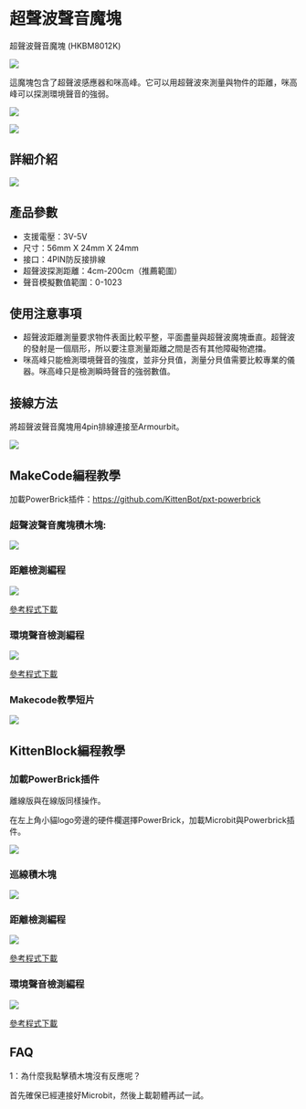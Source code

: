 # 超聲波聲音魔塊

超聲波聲音魔塊 (HKBM8012K)

![](./images/06_04.png)

這魔塊包含了超聲波感應器和咪高峰。它可以用超聲波來測量與物件的距離，咪高峰可以探測環境聲音的強弱。


![](./images/IMG_2577.GIF)

![](./images/IMG_2576.GIF)

## 詳細介紹

![](./images/06_01.png)

## 產品參數

- 支援電壓：3V-5V
- 尺寸：56mm X 24mm X 24mm
- 接口：4PIN防反接排線
- 超聲波探測距離：4cm-200cm（推薦範圍）
- 聲音模擬數值範圍：0-1023

## 使用注意事項

- 超聲波距離測量要求物件表面比較平整，平面盡量與超聲波魔塊垂直。超聲波的發射是一個扇形，所以要注意測量距離之間是否有其他障礙物遮擋。
- 咪高峰只能檢測環境聲音的強度，並非分貝值，測量分貝值需要比較專業的儀器。咪高峰只是檢測瞬時聲音的強弱數值。

## 接線方法

將超聲波聲音魔塊用4pin排線連接至Armourbit。

![](./kbimages/ultrasoundcon.jpg)

## MakeCode編程教學

加載PowerBrick插件：https://github.com/KittenBot/pxt-powerbrick

### 超聲波聲音魔塊積木塊:

![](./images/ultrasoundblocks.png)

### 距離檢測編程

![](./images/distance.png)

[參考程式下載](https://bit.ly/PowerbrickM4_01)

### 環境聲音檢測編程

![](./images/soundlevel.png)

[參考程式下載](https://bit.ly/PowerbrickM4_02Hex)

### Makecode教學短片

[![](./kbimages/ultrasoundtut.png)](https://www.youtube.com/watch?v=Jwj449zjnYE)

## KittenBlock編程教學

### 加載PowerBrick插件

離線版與在線版同樣操作。

在左上角小貓logo旁邊的硬件欄選擇PowerBrick，加載Microbit與Powerbrick插件。

![](./kbimages/addextension.png)

### 巡線積木塊

![](./kbimages/kbultrasoundblocks.png)

### 距離檢測編程

![](./kbimages/kbultrasounddist.png)

[參考程式下載](https://bit.ly/PowerbrickM4_01sb3)

### 環境聲音檢測編程

![](./kbimages/kbultrasoundlevel.png)

[參考程式下載](https://bit.ly/PowerbrickM4_02sb3)

## FAQ

1：為什麼我點擊積木塊沒有反應呢？

首先確保已經連接好Microbit，然後上載韌體再試一試。